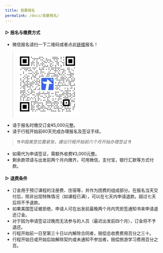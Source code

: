 ```yaml
---
title: 我要报名
permalink: /docs/我要报名/
---
```


#### ▷ 报名与缴费方式
* 微信报名请扫一下二维码或者点此[链接](https://docs.qq.com/form/page/DSG5Oc3lKYWpTamtL)报名！

> <img src="/img/报名表二维码.jpg" width="200px" />

* 请于报名时缴交订金¥5,000元整。 <br>
* 请于行程开始前60天完成办理报名及签证手续。
> ❗️❗️*中国美签位置紧张，建议行程开始前六个月开始办理签证* ❗️❗️
* 如需代为申请签证，需额外收费¥3,000元整。
* 剩余款项请与出发前两个月内缴齐，可用微信，支付宝，银行汇款等方式付款。

#### ▷ 退费条件

* 订金用于预订课程的注册费、住宿等，并作为团费的组成部分。在报名当天交付后，除非出现特殊情况（如课程已满），可以在七天内申请退款。超过七天后将不予退款。
* 如果美国签证被拒绝，申请人可在出发前最晚两个月内凭拒签通知书来申请退还订金。
* 对于因为申请签证过晚而无法参与的人员（最迟出发前四个月），订金将不予退还。
* 行程开始前一日至第三十日以内解除合同者，赔偿总收费费用百分之三十。
* 行程开始日或开始后始解除契约或未通知不参加者，赔偿旅游学习费用百分之百。

